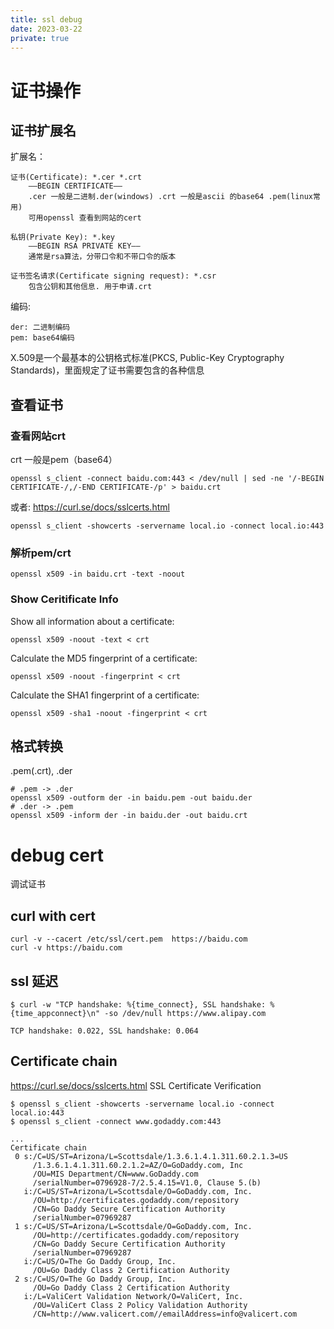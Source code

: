 ```yaml
---
title: ssl debug
date: 2023-03-22
private: true
---
```

# 证书操作
## 证书扩展名
扩展名：

    证书(Certificate): *.cer *.crt 
        ——BEGIN CERTIFICATE——
        .cer 一般是二进制.der(windows) .crt 一般是ascii 的base64 .pem(linux常用)
        可用openssl 查看到网站的cert

    私钥(Private Key): *.key 
        —–BEGIN RSA PRIVATE KEY—–
        通常是rsa算法，分带口令和不带口令的版本

    证书签名请求(Certificate signing request): *.csr
        包含公钥和其他信息. 用于申请.crt 

编码:

    der: 二进制编码
    pem: base64编码

X.509是一个最基本的公钥格式标准(PKCS,  Public-Key Cryptography Standards)，里面规定了证书需要包含的各种信息

## 查看证书
### 查看网站crt 
crt 一般是pem（base64）

    openssl s_client -connect baidu.com:443 < /dev/null | sed -ne '/-BEGIN CERTIFICATE-/,/-END CERTIFICATE-/p' > baidu.crt

或者: https://curl.se/docs/sslcerts.html

    openssl s_client -showcerts -servername local.io -connect local.io:443 

### 解析pem/crt

    openssl x509 -in baidu.crt -text -noout

### Show Ceritificate Info
Show all information about a certificate:

	openssl x509 -noout -text < crt

Calculate the MD5 fingerprint of a certificate:

	openssl x509 -noout -fingerprint < crt

Calculate the SHA1 fingerprint of a certificate:

	openssl x509 -sha1 -noout -fingerprint < crt

## 格式转换
.pem(.crt), .der

    # .pem -> .der
    openssl x509 -outform der -in baidu.pem -out baidu.der
    # .der -> .pem 
    openssl x509 -inform der -in baidu.der -out baidu.crt
# debug cert
调试证书

## curl with cert
    curl -v --cacert /etc/ssl/cert.pem  https://baidu.com
    curl -v https://baidu.com

## ssl 延迟

    $ curl -w "TCP handshake: %{time_connect}, SSL handshake: %{time_appconnect}\n" -so /dev/null https://www.alipay.com

    TCP handshake: 0.022, SSL handshake: 0.064

## Certificate chain
https://curl.se/docs/sslcerts.html SSL Certificate Verification


    $ openssl s_client -showcerts -servername local.io -connect local.io:443
	$ openssl s_client -connect www.godaddy.com:443

	...
	Certificate chain
	 0 s:/C=US/ST=Arizona/L=Scottsdale/1.3.6.1.4.1.311.60.2.1.3=US
		 /1.3.6.1.4.1.311.60.2.1.2=AZ/O=GoDaddy.com, Inc
		 /OU=MIS Department/CN=www.GoDaddy.com
		 /serialNumber=0796928-7/2.5.4.15=V1.0, Clause 5.(b)
	   i:/C=US/ST=Arizona/L=Scottsdale/O=GoDaddy.com, Inc.
		 /OU=http://certificates.godaddy.com/repository
		 /CN=Go Daddy Secure Certification Authority
		 /serialNumber=07969287
	 1 s:/C=US/ST=Arizona/L=Scottsdale/O=GoDaddy.com, Inc.
		 /OU=http://certificates.godaddy.com/repository
		 /CN=Go Daddy Secure Certification Authority
		 /serialNumber=07969287
	   i:/C=US/O=The Go Daddy Group, Inc.
		 /OU=Go Daddy Class 2 Certification Authority
	 2 s:/C=US/O=The Go Daddy Group, Inc.
		 /OU=Go Daddy Class 2 Certification Authority
	   i:/L=ValiCert Validation Network/O=ValiCert, Inc.
		 /OU=ValiCert Class 2 Policy Validation Authority
		 /CN=http://www.valicert.com//emailAddress=info@valicert.com
